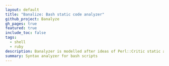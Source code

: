 ```yaml
---
layout: default
title: "Banalize: Bash static code analyzer"
github_project: Banalyze
gh_pages: true
featured: true
include_toc: false
tags:
  - shell
  - ruby
description: Banalyzer is modelled after ideas of Perl::Critic static analyzer for Perl.
summary: Syntax analyzer for bash scripts
---
```




